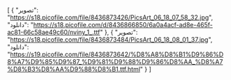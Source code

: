[
  {
    "تصویر": "https://s18.picofile.com/file/8436873426/PicsArt_06_18_07_58_32.jpg",
    "دانلود": "https://s18.picofile.com/d/8436866850/6a0a4acf-ad8e-465f-ac81-66c58ae49c60/nviny_1_.ttf"
  },
  {
    "تصویر": "https://s18.picofile.com/file/8436873484/PicsArt_06_18_08_01_37.jpg",
    "دانلود": "https://s19.picofile.com/file/8436873642/%D8%A8%D8%B1%D9%86%D8%A7%D9%85%D9%87_%D9%81%D9%88%D9%86%D8%AA_%D8%A7%D8%B3%D8%AA%D9%88%D8%B1.ttf.html"
  }
]
